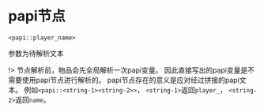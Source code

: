 # papi节点

```
<papi::player_name>
```

参数为待解析文本

!> 节点解析前，物品会先全局解析一次papi变量。
因此直接写出的papi变量是不需要使用papi节点进行解析的。
papi节点存在的意义是应对经过拼接的papi文本。
例如`<papi::<string-1><string-2>>`，
`<string-1>`返回`player_`，
`<string-2>`返回`name`。
